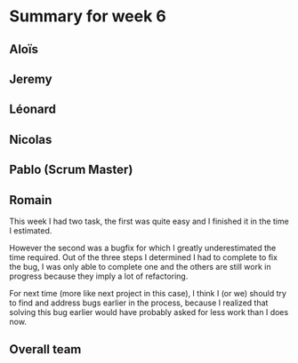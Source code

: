 # Summary for week 6


## Aloïs 

## Jeremy

## Léonard

## Nicolas

## Pablo (Scrum Master)

## Romain 

This week I had two task, the first was quite easy and I finished it in the time I estimated.

However the second was a bugfix for which I greatly underestimated the time required. Out of the three steps I determined I had to complete to fix the bug, I was only able to complete one and the others are still work in progress because they imply a lot of refactoring.

For next time (more like next project in this case), I think I (or we) should try to find and address bugs earlier in the process, because I realized that solving this bug earlier would have probably asked for less work than I does now.

## Overall team

